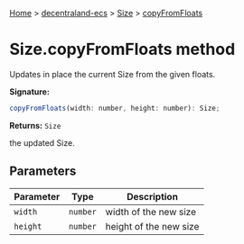 [Home](./index) &gt; [decentraland-ecs](./decentraland-ecs.md) &gt; [Size](./decentraland-ecs.size.md) &gt; [copyFromFloats](./decentraland-ecs.size.copyfromfloats.md)

# Size.copyFromFloats method

Updates in place the current Size from the given floats.

**Signature:**
```javascript
copyFromFloats(width: number, height: number): Size;
```
**Returns:** `Size`

the updated Size.

## Parameters

|  Parameter | Type | Description |
|  --- | --- | --- |
|  `width` | `number` | width of the new size |
|  `height` | `number` | height of the new size |


